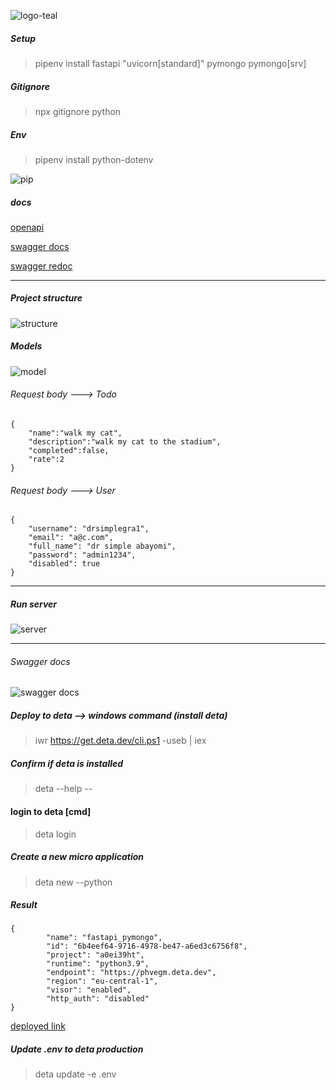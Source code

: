 


![logo-teal](https://user-images.githubusercontent.com/70065792/160499099-29d33c02-d07a-4576-814e-5bb5739a2163.png)

##### Setup
> pipenv install fastapi "uvicorn[standard]" pymongo pymongo[srv]

##### Gitignore

> npx gitignore python

##### Env

> pipenv install python-dotenv

![pip](https://user-images.githubusercontent.com/70065792/160499463-01a1771e-feca-41c6-a610-ef9cae67d802.PNG)


##### docs

[openapi](http://127.0.0.1:8000/openapi.json)

[swagger docs](http://127.0.0.1:8000/docs)

[swagger redoc](http://127.0.0.1:8000/redoc)


---

##### Project structure
![structure](https://user-images.githubusercontent.com/70065792/160499278-fe103104-de55-4d72-9f3e-c94dc9b9e30a.PNG)


##### Models

![model](https://user-images.githubusercontent.com/70065792/160501552-1915f001-89d7-4a47-990d-7db1705604cd.PNG)


###### Request body ---> Todo
```
{
    "name":"walk my cat",
    "description":"walk my cat to the stadium",
    "completed":false,
    "rate":2
}
```

###### Request body ---> User
```
{
    "username": "drsimplegra1",
    "email": "a@c.com",
    "full_name": "dr simple abayomi",
    "password": "admin1234",
    "disabled": true
}
```

---


##### Run server

![server](https://user-images.githubusercontent.com/70065792/160502627-dc1ec504-c3c5-4860-84c6-af042d53d8df.PNG)

---

###### Swagger docs
![swagger docs](https://user-images.githubusercontent.com/70065792/160504811-d34b4935-194b-4d91-aef7-af00480ab3f3.PNG)


##### Deploy to deta --> windows command (install deta)

> iwr https://get.deta.dev/cli.ps1 -useb | iex

##### Confirm if deta is installed

> deta --help --

#### login to deta [cmd]

> deta login

##### Create a new micro application

> deta new --python

##### Result

```
{
        "name": "fastapi_pymongo",
        "id": "6b4eef64-9716-4978-be47-a6ed3c6756f8",
        "project": "a0ei39ht",
        "runtime": "python3.9",
        "endpoint": "https://phvegm.deta.dev",
        "region": "eu-central-1",
        "visor": "enabled",
        "http_auth": "disabled"
}

```

[deployed link](https://phvegm.deta.dev/)

##### Update .env to deta production

> deta update -e .env
